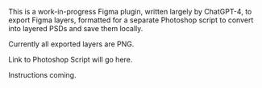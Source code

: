 This is a work-in-progress Figma plugin, written largely by ChatGPT-4, to export Figma layers, formatted for a separate Photoshop script to convert into layered PSDs and save them locally.

Currently all exported layers are PNG.

Link to Photoshop Script will go here.

Instructions coming.